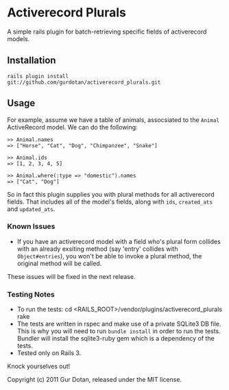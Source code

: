 # Activerecord Plurals
A simple rails plugin for batch-retrieving specific fields of activerecord models.

## Installation
`rails plugin install git://github.com/gurdotan/activerecord_plurals.git`

## Usage
For example, assume we have a table of animals, assocsiated to the `Animal` ActiveRecord model.  We can do the following:

    >> Animal.names
    => ["Horse", "Cat", "Dog", "Chimpanzee", "Snake"]

    >> Animal.ids
    => [1, 2, 3, 4, 5]

    >> Animal.where(:type => "domestic").names
    => ["Cat", "Dog"]

So in fact this plugin supplies you with plural methods for all activerecord fields.  That includes all of the model's fields, along with `ids`, `created_ats` and `updated_ats`.

### Known Issues
 * If you have an activerecord model with a field who's plural form collides with an already exsiting method (say 'entry' collides with `Object#entries`), you won't be able to invoke a plural method, the original method will be called.

These issues will be fixed in the next release.


### Testing Notes
 * To run the tests:
    cd <RAILS_ROOT>/vendor/plugins/activerecord_plurals
    rake
 * The tests are written in rspec and make use of a private SQLite3 DB file.  This is why you will need to run `bundle install` in order to run the tests.  Bundler will install the sqlite3-ruby gem which is a dependency of the tests.
 * Tested only on Rails 3.

Knock yourselves out!

Copyright (c) 2011 Gur Dotan, released under the MIT license.
